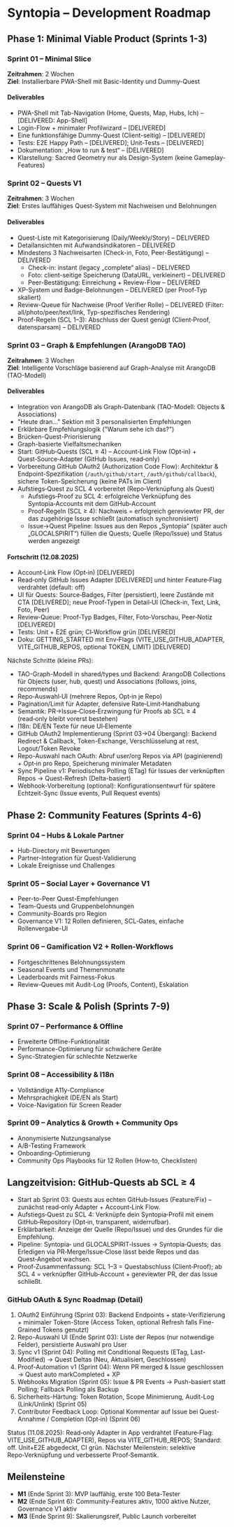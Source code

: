 # Syntopia – Development Roadmap

## Phase 1: Minimal Viable Product (Sprints 1-3)

### Sprint 01 – Minimal Slice
**Zeitrahmen**: 2 Wochen  
**Ziel**: Installierbare PWA-Shell mit Basic-Identity und Dummy-Quest

#### Deliverables
- PWA-Shell mit Tab-Navigation (Home, Quests, Map, Hubs, Ich) – [DELIVERED: App-Shell]
- Login-Flow + minimaler Profilwizard – [DELIVERED]
- Eine funktionsfähige Dummy-Quest (Client-seitig) – [DELIVERED]
- Tests: E2E Happy Path – [DELIVERED]; Unit-Tests – [DELIVERED]
- Dokumentation: „How to run & test“ – [DELIVERED]
- Klarstellung: Sacred Geometry nur als Design-System (keine Gameplay-Features)

### Sprint 02 – Quests V1
**Zeitrahmen**: 3 Wochen  
**Ziel**: Erstes lauffähiges Quest-System mit Nachweisen und Belohnungen

#### Deliverables
- Quest-Liste mit Kategorisierung (Daily/Weekly/Story) – DELIVERED
- Detailansichten mit Aufwandsindikatoren – DELIVERED
- Mindestens 3 Nachweisarten (Check-in, Foto, Peer-Bestätigung) – DELIVERED
	- Check-in: instant (legacy „complete“ alias) – DELIVERED
	- Foto: client-seitige Speicherung (DataURL, verkleinert) – DELIVERED
	- Peer-Bestätigung: Einreichung + Review-Flow – DELIVERED
- XP-System und Badge-Belohnungen – DELIVERED (per Proof-Typ skaliert)
- Review-Queue für Nachweise (Proof Verifier Rolle) – DELIVERED (Filter: all/photo/peer/text/link, Typ-spezifisches Rendering)
 - Proof-Regeln (SCL 1–3): Abschluss der Quest genügt (Client‑Proof, datensparsam) – DELIVERED


### Sprint 03 – Graph & Empfehlungen (ArangoDB TAO)
**Zeitrahmen**: 3 Wochen  
**Ziel**: Intelligente Vorschläge basierend auf Graph-Analyse mit ArangoDB (TAO-Modell)

#### Deliverables
- Integration von ArangoDB als Graph-Datenbank (TAO-Modell: Objects & Associations)
- "Heute dran..." Sektion mit 3 personalisierten Empfehlungen
- Erklärbare Empfehlungslogik ("Warum sehe ich das?")
- Brücken-Quest-Priorisierung
- Graph-basierte Vielfaltsmechaniken
- Start: GitHub‑Quests (SCL ≥ 4) – Account‑Link Flow (Opt‑in) + Quest‑Source‑Adapter (GitHub Issues, read‑only)
- Vorbereitung GitHub OAuth2 (Authorization Code Flow): Architektur & Endpoint-Spezifikation (`/auth/github/start`, `/auth/github/callback`), sichere Token-Speicherung (keine PATs im Client)
- Aufstiegs‑Quest zu SCL 4 vorbereitet (Repo‑Verknüpfung als Quest)
	- Aufstiegs‑Proof zu SCL 4: erfolgreiche Verknüpfung des Syntopia‑Accounts mit dem GitHub‑Account
	- Proof‑Regeln (SCL ≥ 4): Nachweis = erfolgreich gereviewter PR, der das zugehörige Issue schließt (automatisch synchronisiert)
	- Issue→Quest Pipeline: Issues aus den Repos „Syntopia“ (später auch „GLOCALSPIRIT“) füllen die Quests; Quelle (Repo/Issue) und Status werden angezeigt


#### Fortschritt (12.08.2025)
- Account‑Link Flow (Opt‑in) [DELIVERED]
- Read‑only GitHub Issues Adapter [DELIVERED] und hinter Feature‑Flag verdrahtet (default: off)
- UI für Quests: Source‑Badges, Filter (persistiert), leere Zustände mit CTA [DELIVERED]; neue Proof‑Typen in Detail‑UI (Check‑in, Text, Link, Foto, Peer)
- Review‑Queue: Proof‑Typ Badges, Filter, Foto‑Vorschau, Peer‑Notiz [DELIVERED]
- Tests: Unit + E2E grün; CI‑Workflow grün [DELIVERED]
- Doku: GETTING_STARTED mit Env‑Flags (VITE_USE_GITHUB_ADAPTER, VITE_GITHUB_REPOS, optional TOKEN, LIMIT) [DELIVERED]

Nächste Schritte (kleine PRs):
- TAO-Graph-Modell in shared/types und Backend: ArangoDB Collections für Objects (user, hub, quest) und Associations (follows, joins, recommends)
- Repo‑Auswahl‑UI (mehrere Repos, Opt‑in je Repo)
- Pagination/Limit für Adapter, defensive Rate‑Limit‑Handhabung
- Semantik: PR→Issue‑Close‑Erzwingung für Proofs ab SCL ≥ 4 (read‑only bleibt vorerst bestehen)
- I18n: DE/EN Texte für neue UI‑Elemente
 - GitHub OAuth2 Implementierung (Sprint 03→04 Übergang): Backend Redirect & Callback, Token-Exchange, Verschlüsselung at rest, Logout/Token Revoke
 - Repo-Auswahl nach OAuth: Abruf user/org Repos via API (paginierend) + Opt‑in pro Repo, Speicherung minimaler Metadaten
 - Sync Pipeline v1: Periodisches Polling (ETag) für Issues der verknüpften Repos → Quest-Refresh (Delta-basiert)
 - Webhook-Vorbereitung (optional): Konfigurationsentwurf für spätere Echtzeit-Sync (Issue events, Pull Request events)

## Phase 2: Community Features (Sprints 4-6)

### Sprint 04 – Hubs & Lokale Partner
- Hub-Directory mit Bewertungen
- Partner-Integration für Quest-Validierung
- Lokale Ereignisse und Challenges

### Sprint 05 – Social Layer + Governance V1
- Peer-to-Peer Quest-Empfehlungen
- Team-Quests und Gruppenbelohnungen
- Community-Boards pro Region
- Governance V1: 12 Rollen definieren, SCL‑Gates, einfache Rollenvergabe-UI

### Sprint 06 – Gamification V2 + Rollen-Workflows
- Fortgeschrittenes Belohnungssystem
- Seasonal Events und Themenmonate
- Leaderboards mit Fairness-Fokus
- Review-Queues mit Audit-Log (Proofs, Content), Eskalation

## Phase 3: Scale & Polish (Sprints 7-9)

### Sprint 07 – Performance & Offline
- Erweiterte Offline-Funktionalität
- Performance-Optimierung für schwächere Geräte
- Sync-Strategien für schlechte Netzwerke

### Sprint 08 – Accessibility & I18n
- Vollständige A11y-Compliance
- Mehrsprachigkeit (DE/EN als Start)
- Voice-Navigation für Screen Reader

### Sprint 09 – Analytics & Growth + Community Ops
- Anonymisierte Nutzungsanalyse
- A/B-Testing Framework
- Onboarding-Optimierung
- Community Ops Playbooks für 12 Rollen (How‑to, Checklisten)

## Langzeitvision: GitHub‑Quests ab SCL ≥ 4
- Start ab Sprint 03: Quests aus echten GitHub‑Issues (Feature/Fix) – zunächst read‑only Adapter + Account‑Link Flow.
- Aufstiegs‑Quest zu SCL 4: Verknüpfe dein Syntopia‑Profil mit einem GitHub‑Repository (Opt‑in, transparent, widerrufbar).
- Erklärbarkeit: Anzeige der Quelle (Repo/Issue) und des Grundes für die Empfehlung.
 - Pipeline: Syntopia‑ und GLOCALSPIRIT‑Issues → Syntopia‑Quests; das Erledigen via PR‑Merge/Issue‑Close lässt beide Repos und das Quest‑Angebot wachsen.
 - Proof‑Zusammenfassung: SCL 1–3 = Questabschluss (Client‑Proof); ab SCL 4 = verknüpfter GitHub‑Account + gereviewter PR, der das Issue schließt.

### GitHub OAuth & Sync Roadmap (Detail)
1. OAuth2 Einführung (Sprint 03): Backend Endpoints + state-Verifizierung + minimaler Token-Store (Access Token, optional Refresh falls Fine-Grained Tokens genutzt)
2. Repo-Auswahl UI (Ende Sprint 03): Liste der Repos (nur notwendige Felder), persistierte Auswahl pro User
3. Sync v1 (Sprint 04): Polling mit Conditional Requests (ETag, Last-Modified) → Quest Deltas (Neu, Aktualisiert, Geschlossen)
4. Proof-Automation v1 (Sprint 04): Wenn PR merged & Issue geschlossen → Quest auto markCompleted + XP
5. Webhooks Migration (Sprint 05): Issue & PR Events → Push-basiert statt Polling; Fallback Polling als Backup
6. Sicherheits-Härtung: Token Rotation, Scope Minimierung, Audit-Log (Link/Unlink) (Sprint 05)
7. Contributor Feedback Loop: Optional Kommentar auf Issue bei Quest-Annahme / Completion (Opt‑in) (Sprint 06)

Status (11.08.2025): Read‑only Adapter in App verdrahtet (Feature‑Flag: VITE_USE_GITHUB_ADAPTER), Repos via VITE_GITHUB_REPOS; Standard: off. Unit+E2E abgedeckt, CI grün. Nächster Meilenstein: selektive Repo‑Verknüpfung und verbesserte Proof‑Semantik.

## Meilensteine
- **M1** (Ende Sprint 3): MVP lauffähig, erste 100 Beta-Tester
- **M2** (Ende Sprint 6): Community-Features aktiv, 1000 aktive Nutzer, Governance V1 aktiv
- **M3** (Ende Sprint 9): Skalierungsreif, Public Launch vorbereitet
